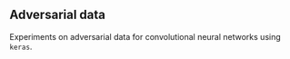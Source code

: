 ## Adversarial data

Experiments on adversarial data for convolutional neural networks using `keras`.
